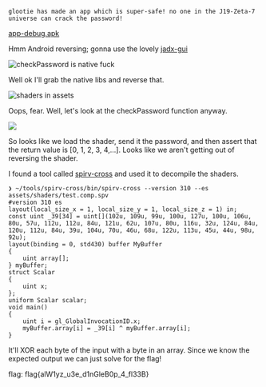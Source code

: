 ```text
glootie has made an app which is super-safe! no one in the J19-Zeta-7 universe can crack the password!
```

[app-debug.apk](/ctf/csaw-finals-2021/app-debug.apk)


Hmm Android reversing; gonna use the lovely [jadx-gui](https://github.com/skylot/jadx)

![checkPassword is native fuck](/ctf/csaw-finals-2021/glootie_native_func.png)

Well ok I'll grab the native libs and reverse that. 

![shaders in assets](/ctf/csaw-finals-2021/glootie_assets_shaders.png)

Oops, fear. Well, let's look at the checkPassword function anyway. 

![](/ctf/csaw-finals-2021/glootie_checkPasswd_decomp.png)

So looks like we load the shader, send it the password, and then assert that the return value is [0, 1, 2, 3, 4,...]. Looks like we aren't getting out of reversing the shader. 

I found a tool called [spirv-cross](https://github.com/KhronosGroup/SPIRV-Cross) and used it to decompile the shaders. 

```text
❯ ~/tools/spirv-cross/bin/spirv-cross --version 310 --es assets/shaders/test.comp.spv
#version 310 es
layout(local_size_x = 1, local_size_y = 1, local_size_z = 1) in;
const uint _39[34] = uint[](102u, 109u, 99u, 100u, 127u, 100u, 106u, 80u, 57u, 112u, 112u, 84u, 121u, 62u, 107u, 80u, 116u, 32u, 124u, 84u, 120u, 112u, 84u, 39u, 104u, 70u, 46u, 68u, 122u, 113u, 45u, 44u, 98u, 92u);
layout(binding = 0, std430) buffer MyBuffer
{
    uint array[];
} myBuffer;
struct Scalar
{
    uint x;
};
uniform Scalar scalar;
void main()
{
    uint i = gl_GlobalInvocationID.x;
    myBuffer.array[i] = _39[i] ^ myBuffer.array[i];
}
```

It'll XOR each byte of the input with a byte in an array. Since we know the expected output we can just solve for the flag!

flag: flag{alW1yz_u3e_d1nGleB0p_4_fl33B}